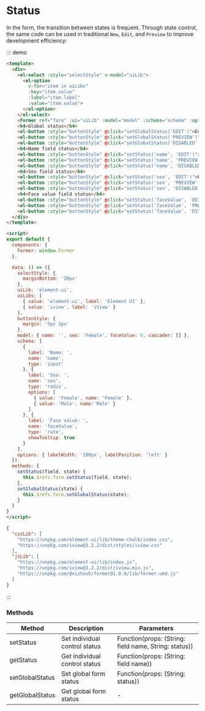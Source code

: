 # Status

In the form, the transition between states is frequent. Through state control, the same code can be used in traditional `New`, `Edit`, and `Preview` to improve development efficiency:

::: demo
```html
<template>
  <div>
    <el-select :style="selectStyle" v-model="uiLib">
      <el-option
        v-for="item in uiLibs"
        :key="item.value"
        :label="item.label"
        :value="item.value">
      </el-option>
    </el-select>
    <Former ref="form" :ui="uiLib" :model="model" :schema="schema" :options="options"></Former>
    <h4>Global status</h4>
    <el-button :style="buttonStyle" @click="setGlobalStatus('EDIT')">Edit</el-button>
    <el-button :style="buttonStyle" @click="setGlobalStatus('PREVIEW')">Preview</el-button>
    <el-button :style="buttonStyle" @click="setGlobalStatus('DISABLED')">Disabled</el-button>
    <h4>Name field status</h4>
    <el-button :style="buttonStyle" @click="setStatus('name', 'EDIT')">Edit</el-button>
    <el-button :style="buttonStyle" @click="setStatus('name', 'PREVIEW')">Preview</el-button>
    <el-button :style="buttonStyle" @click="setStatus('name', 'DISABLED')">Disabled</el-button>
    <h4>Sex field status</h4>
    <el-button :style="buttonStyle" @click="setStatus('sex', 'EDIT')">Edit</el-button>
    <el-button :style="buttonStyle" @click="setStatus('sex', 'PREVIEW')">Preview</el-button>
    <el-button :style="buttonStyle" @click="setStatus('sex', 'DISABLED')">Disabled</el-button>
    <h4>Face value field status</h4>
    <el-button :style="buttonStyle" @click="setStatus('faceValue', 'EDIT')">Edit</el-button>
    <el-button :style="buttonStyle" @click="setStatus('faceValue', 'PREVIEW')">Preview</el-button>
    <el-button :style="buttonStyle" @click="setStatus('faceValue', 'DISABLED')">Disabled</el-button>
  </div>
</template>

<script>
export default {
  components: {
    Former: window.Former
  },

  data: () => ({
    selectStyle: {
      marginBottom: '20px'
    },
    uiLib: 'element-ui',
    uiLibs: [
      { value: 'element-ui', label: 'Element UI' },
      { value: 'iview', label: 'iView' }
    ],
    buttonStyle: {
      margin: '5px 3px'
    },
    model: { name: '', sex: 'Female', faceValue: 0, cascader: [] },
    schema: [
      {
        label: 'Name: ',
        name: 'name',
        type: 'input'
      }, {
        label: 'Sex: ',
        name: 'sex',
        type: 'radio',
        options: [
          { value: 'Female', name: 'Female' },
          { value: 'Male', name:'Male' }
        ]
      }, {
        label: 'Face value: ',
        name: 'faceValue',
        type: 'rate',
        showTooltip: true
      }
    ],
    options: { labelWidth: '100px', labelPosition: 'left' }
  }),
  methods: {
    setStatus(field, state) {
      this.$refs.form.setStatus(field, state);
    },
    setGlobalStatus(state) {
      this.$refs.form.setGlobalStatus(state);
    }
  }
}
</script>
```
```json
{
  "cssLib": [
    "https://unpkg.com/element-ui/lib/theme-chalk/index.css",
    "https://unpkg.com/iview@3.2.2/dist/styles/iview.css"
  ],
  "jsLib": [
    "https://unpkg.com/element-ui/lib/index.js",
    "https://unpkg.com/iview@3.2.2/dist/iview.min.js",
    "https://unpkg.com/@xizhouh/former@1.0.9/lib/former.umd.js"
  ]
}
```
:::

### Methods

| Method        | Description | Parameters |
| ------------- | ----------- | ---------- |
| setStatus     | Set individual control status | Function(props: (String: field name, String: status)) |
| getStatus     | Get individual control status | Function(props: (String: field name)) |
| setGlobalStatus | Set global form status | Function(props: (String: status)) |
| getGlobalStatus | Get global form status | - |
